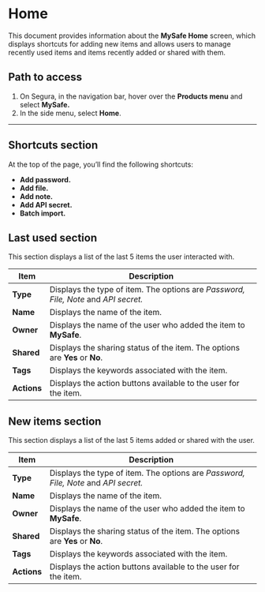 # Home


This document provides information about the **MySafe Home** screen, which displays shortcuts for adding new items and allows users to manage recently used items and items recently added or shared with them.

## Path to access

1. On Segura, in the navigation bar, hover over the **Products menu** and select **MySafe.**  
2. In the side menu, select **Home**.

---

## Shortcuts section

At the top of the page, you’ll find the following shortcuts:

* **Add password.**  
* **Add file.**  
* **Add note.**  
* **Add API secret.**  
* **Batch import.**

## Last used section

This section displays a list of the last 5 items the user interacted with.

| Item | Description |
| ----- | ----- |
| **Type** | Displays the type of item. The options are *Password, File, Note* and *API secret.* |
| **Name** | Displays the name of the item. |
| **Owner** | Displays the name of the user who added the item to **MySafe**. |
| **Shared** | Displays the sharing status of the item. The options are **Yes** or **No**. |
| **Tags** | Displays the keywords associated with the item. |
| **Actions** | Displays the action buttons available to the user for the item. |

## New items section

This section displays a list of the last 5 items added or shared with the user.

| Item | Description |
| ----- | ----- |
| **Type** | Displays the type of item. The options are *Password, File, Note* and *API secret.* |
| **Name** | Displays the name of the item. |
| **Owner** | Displays the name of the user who added the item to **MySafe**. |
| **Shared** | Displays the sharing status of the item. The options are **Yes** or **No**. |
| **Tags** | Displays the keywords associated with the item. |
| **Actions** | Displays the action buttons available to the user for the item.  |
